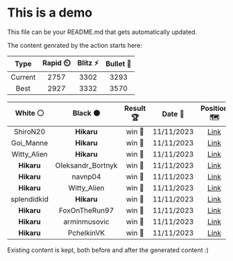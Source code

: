 # This is a demo

This file can be your README.md that gets automatically updated.

The content genrated by the action starts here:

<!--START_SECTION:chessStats-->
<!-- Automatically generated with https://github.com/Balastrong/chess-stats-action -->

| Type | Rapid ⏲️ | Blitz ⚡ | Bullet 🔫 |
|:---:|:---:|:---:|:---:|
| Current | 2757 | 3302 | 3293 |
| Best | 2927 | 3332 | 3570 |

| White ⚪ | Black ⚫ | Result 🏆 | Date 📅 | Position 🗺️ | Type 🕕 |
|:---:|:---:|:---:|:---:|:---:|:---:|
| ShiroN20 | **Hikaru** | win 🥇 | 11/11/2023 | <a href="http://www.ee.unb.ca/cgi-bin/tervo/fen.pl?select=7k/pP4p1/8/8/8/3Kq3/8/2q5 w - -">Link</a> | Bullet |
| Goi_Manne | **Hikaru** | win 🥇 | 11/11/2023 | <a href="http://www.ee.unb.ca/cgi-bin/tervo/fen.pl?select=r3k3/pQp2pp1/8/2N1p3/3n2n1/3Pp3/PPP2qBP/R1B2K1R w q -">Link</a> | Bullet |
| Witty_Alien | **Hikaru** | win 🥇 | 11/11/2023 | <a href="http://www.ee.unb.ca/cgi-bin/tervo/fen.pl?select=2b1k3/5r1p/2p3pq/8/8/2N5/1P3KP1/8 w - -">Link</a> | Bullet |
| **Hikaru** | Oleksandr_Bortnyk | win 🥇 | 11/11/2023 | <a href="http://www.ee.unb.ca/cgi-bin/tervo/fen.pl?select=3k4/5Rpp/2pNP3/5p2/2Pp4/2n2KPP/2r5/8 b - -">Link</a> | Bullet |
| **Hikaru** | navnp04 | win 🥇 | 11/11/2023 | <a href="http://www.ee.unb.ca/cgi-bin/tervo/fen.pl?select=7r/1bk2B2/p4P2/1pp1p1Bn/3pP3/P2P4/1PP4P/R4RK1 b - -">Link</a> | Bullet |
| **Hikaru** | Witty_Alien | win 🥇 | 11/11/2023 | <a href="http://www.ee.unb.ca/cgi-bin/tervo/fen.pl?select=3rr3/6pp/R7/1p2p1b1/k3B3/P7/1KP3PP/3RB3 b - -">Link</a> | Bullet |
| splendidkid | **Hikaru** | win 🥇 | 11/11/2023 | <a href="http://www.ee.unb.ca/cgi-bin/tervo/fen.pl?select=8/2kbB3/4p1p1/1p1pPp2/p1pP2r1/2P2n2/R1P2rBK/6R1 w - -">Link</a> | Bullet |
| **Hikaru** | FoxOnTheRun97 | win 🥇 | 11/11/2023 | <a href="http://www.ee.unb.ca/cgi-bin/tervo/fen.pl?select=5r2/2kn2r1/5n1B/pp2N3/3P3p/2P2P1P/PP3P2/R3RK2 b - -">Link</a> | Bullet |
| **Hikaru** | arminmusovic | win 🥇 | 11/11/2023 | <a href="http://www.ee.unb.ca/cgi-bin/tervo/fen.pl?select=8/8/8/8/1P1Q4/8/kQ6/5K2 b - -">Link</a> | Bullet |
| **Hikaru** | PchelkinVK | win 🥇 | 11/11/2023 | <a href="http://www.ee.unb.ca/cgi-bin/tervo/fen.pl?select=6k1/pb4r1/2q5/2p1RQ1p/2Pp4/1P3P1P/P5P1/4R1K1 b - -">Link</a> | Bullet |

<!--END_SECTION:chessStats-->

Existing content is kept, both before and after the generated content :)
